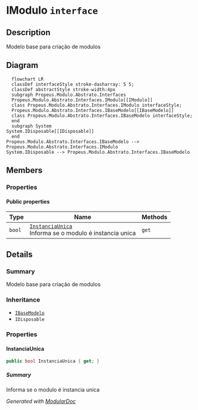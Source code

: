 # IModulo `interface`

## Description
Modelo base para criação de modulos

## Diagram
```mermaid
  flowchart LR
  classDef interfaceStyle stroke-dasharray: 5 5;
  classDef abstractStyle stroke-width:4px
  subgraph Propeus.Modulo.Abstrato.Interfaces
  Propeus.Modulo.Abstrato.Interfaces.IModulo[[IModulo]]
  class Propeus.Modulo.Abstrato.Interfaces.IModulo interfaceStyle;
  Propeus.Modulo.Abstrato.Interfaces.IBaseModelo[[IBaseModelo]]
  class Propeus.Modulo.Abstrato.Interfaces.IBaseModelo interfaceStyle;
  end
  subgraph System
System.IDisposable[[IDisposable]]
  end
Propeus.Modulo.Abstrato.Interfaces.IBaseModelo --> Propeus.Modulo.Abstrato.Interfaces.IModulo
System.IDisposable --> Propeus.Modulo.Abstrato.Interfaces.IBaseModelo
```

## Members
### Properties
#### Public  properties
| Type | Name | Methods |
| --- | --- | --- |
| `bool` | [`InstanciaUnica`](#instanciaunica)<br>Informa se o modulo é instancia unica | `get` |

## Details
### Summary
Modelo base para criação de modulos

### Inheritance
 - [
`IBaseModelo`
](./propeusmoduloabstratointerfaces-IBaseModelo)
 - `IDisposable`

### Properties
#### InstanciaUnica
```csharp
public bool InstanciaUnica { get; }
```
##### Summary
Informa se o modulo é instancia unica

*Generated with* [*ModularDoc*](https://github.com/hailstorm75/ModularDoc)
